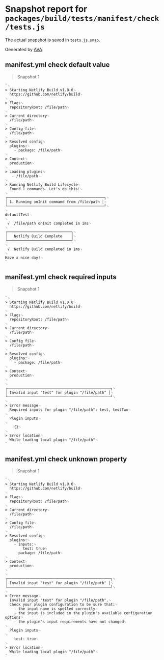 # Snapshot report for `packages/build/tests/manifest/check/tests.js`

The actual snapshot is saved in `tests.js.snap`.

Generated by [AVA](https://ava.li).

## manifest.yml check default value

> Snapshot 1

    `␊
    > Starting Netlify Build v1.0.0␊
      https://github.com/netlify/build␊
    ␊
    > Flags␊
      repositoryRoot: /file/path␊
    ␊
    > Current directory␊
      /file/path␊
    ␊
    > Config file␊
      /file/path␊
    ␊
    > Resolved config␊
      plugins:␊
        - package: /file/path␊
    ␊
    > Context␊
      production␊
    ␊
    > Loading plugins␊
       - /file/path␊
    ␊
    > Running Netlify Build Lifecycle␊
      Found 1 commands. Let's do this!␊
    ␊
    ┌────────────────────────────────────────────┐␊
    │ 1. Running onInit command from /file/path │␊
    └────────────────────────────────────────────┘␊
    ␊
    defaultTest␊
    ␊
     √  /file/path onInit completed in 1ms␊
    ␊
    ┌─────────────────────────────┐␊
    │   Netlify Build Complete    │␊
    └─────────────────────────────┘␊
    ␊
     √  Netlify Build completed in 1ms␊
    ␊
    Have a nice day!␊
    `

## manifest.yml check required inputs

> Snapshot 1

    `␊
    > Starting Netlify Build v1.0.0␊
      https://github.com/netlify/build␊
    ␊
    > Flags␊
      repositoryRoot: /file/path␊
    ␊
    > Current directory␊
      /file/path␊
    ␊
    > Config file␊
      /file/path␊
    ␊
    > Resolved config␊
      plugins:␊
        - package: /file/path␊
    ␊
    > Context␊
      production␊
    ␊
    ␊
    ┌───────────────────────────────────────────────┐␊
    │ Invalid input "test" for plugin "/file/path" │␊
    └───────────────────────────────────────────────┘␊
    ␊
    > Error message␊
      Required inputs for plugin "/file/path": test, testTwo␊
    ␊
      Plugin inputs␊
    ␊
        {}␊
    ␊
    > Error location␊
      While loading local plugin "/file/path"␊
    `

## manifest.yml check unknown property

> Snapshot 1

    `␊
    > Starting Netlify Build v1.0.0␊
      https://github.com/netlify/build␊
    ␊
    > Flags␊
      repositoryRoot: /file/path␊
    ␊
    > Current directory␊
      /file/path␊
    ␊
    > Config file␊
      /file/path␊
    ␊
    > Resolved config␊
      plugins:␊
        - inputs:␊
            test: true␊
          package: /file/path␊
    ␊
    > Context␊
      production␊
    ␊
    ␊
    ┌───────────────────────────────────────────────┐␊
    │ Invalid input "test" for plugin "/file/path" │␊
    └───────────────────────────────────────────────┘␊
    ␊
    > Error message␊
      Invalid input "test" for plugin "/file/path".␊
      Check your plugin configuration to be sure that:␊
        - the input name is spelled correctly␊
        - the input is included in the plugin's available configuration options␊
        - the plugin's input requirements have not changed␊
    ␊
      Plugin inputs␊
    ␊
        test: true␊
    ␊
    > Error location␊
      While loading local plugin "/file/path"␊
    `
